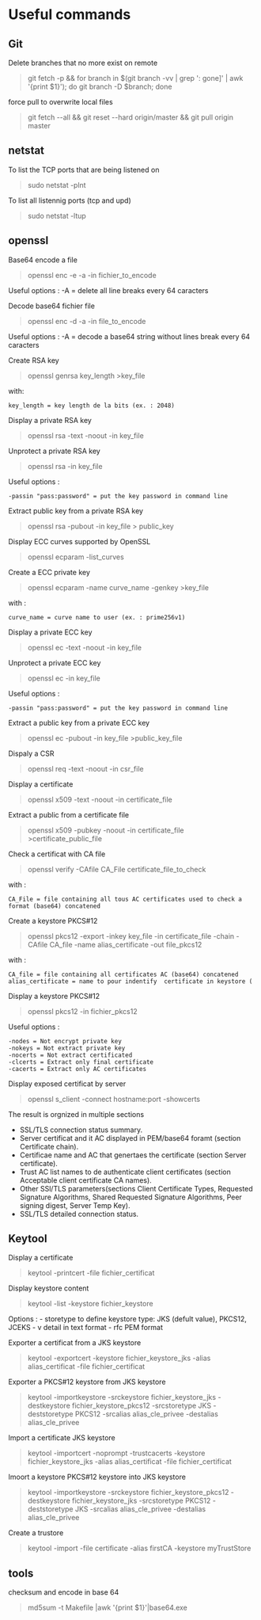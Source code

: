 # Useful commands
## Git
Delete branches that no more exist on remote 
> git fetch -p && for branch in $(git branch -vv | grep ': gone]' | awk '{print $1}'); do git branch -D $branch; done

force pull to overwrite local files
> git fetch --all  && git reset --hard origin/master && git pull origin master

## netstat

To list the TCP ports that are being listened on
> sudo netstat -plnt

To list all listennig ports (tcp and upd)
> sudo netstat -ltup

## openssl 

Base64 encode a file  

> openssl enc -e -a -in fichier_to_encode

Useful options :
    -A = delete  all line breaks every 64 caracters



Decode  base64 fichier file
> openssl enc -d -a -in file_to_encode

Useful options :
    -A = decode a base64 string without lines break every 64 caracters


Create RSA key
> openssl genrsa key_length >key_file

with:

    key_length = key length de la bits (ex. : 2048)

Display a private RSA key
> openssl rsa -text -noout -in key_file

Unprotect a private RSA key

> openssl rsa -in key_file

Useful options :

    -passin "pass:password" = put the key password in command line

Extract public key from a private RSA key

> openssl rsa -pubout -in key_file > public_key

Display ECC curves supported by OpenSSL

> openssl ecparam -list_curves

Create a ECC private key

> openssl ecparam -name curve_name -genkey >key_file

with :

    curve_name = curve name to user (ex. : prime256v1)

Display a private ECC key

> openssl ec -text -noout -in key_file

Unprotect a private ECC key

> openssl ec -in key_file

Useful options :

    -passin "pass:password" = put the key password in command line

Extract a public key from a private ECC key

> openssl ec -pubout -in key_file >public_key_file

Dispaly a CSR
> openssl req -text -noout -in csr_file

Display a certificate

> openssl x509 -text -noout -in certificate_file

Extract a public from a certificate file
> openssl x509 -pubkey -noout -in certificate_file >certificate_public_file

Check a certificat with CA file
> openssl verify -CAfile CA_File certificate_file_to_check

with :

    CA_File = file containing all tous AC certificates used to check a format (base64) concatened

Create a keystore PKCS#12
> openssl pkcs12 -export -inkey key_file -in certificate_file -chain -CAfile CA_file -name alias_certificate -out file_pkcs12

with :

    CA_file = file containing all certificates AC (base64) concatened
    alias_certificate = name to pour indentify  certificate in keystore (

Display a keystore PKCS#12

> openssl pkcs12 -in fichier_pkcs12

Useful options :

    -nodes = Not encrypt private key 
    -nokeys = Not extract private key 
    -nocerts = Not extract certificated
    -clcerts = Extract only final certificate
    -cacerts = Extract only AC certificates  
    
    
Display exposed certificat by server  

> openssl s_client -connect hostname:port -showcerts
 
The result is orgnized in multiple sections 
- SSL/TLS connection status summary.
- Server certificat and it AC displayed in  PEM/base64 foramt (section Certificate chain).
- Certificae name and AC that genertaes the certificate (section Server certificate).
- Trust AC list names  to de authenticate client certificates  (section Acceptable client certificate CA names).
- Other SSl/TLS parameters(sections Client Certificate Types, Requested Signature Algorithms, Shared Requested Signature Algorithms, Peer signing digest, Server Temp Key).
- SSL/TLS detailed connection status.

## Keytool

Display a certificate

> keytool -printcert -file fichier_certificat

Display keystore content
> keytool -list -keystore fichier_keystore

Options  :
    - storetype to define keystore type: JKS (defult value), PKCS12, JCEKS
    - v detail in text format
    - rfc PEM format

Exporter a certificat from a JKS keystore

> keytool -exportcert -keystore fichier_keystore_jks -alias alias_certificat -file fichier_certificat

Exporter a PKCS#12 keystore from  JKS keystore

> keytool -importkeystore -srckeystore fichier_keystore_jks -destkeystore fichier_keystore_pkcs12 -srcstoretype JKS -deststoretype PKCS12 -srcalias alias_cle_privee -destalias alias_cle_privee

Import a certificate JKS keystore 

> keytool -importcert -noprompt -trustcacerts -keystore fichier_keystore_jks -alias alias_certificat -file fichier_certificat

Imoort a keystore PKCS#12 keystore  into JKS keystore

> keytool -importkeystore -srckeystore fichier_keystore_pkcs12 -destkeystore fichier_keystore_jks -srcstoretype PKCS12 -deststoretype JKS -srcalias alias_cle_privee -destalias alias_cle_privee

Create a trustore
> keytool -import -file certificate -alias firstCA -keystore myTrustStore

## tools
checksum  and encode in base 64
> md5sum -t Makefile |awk '{print $1}'|base64.exe 
